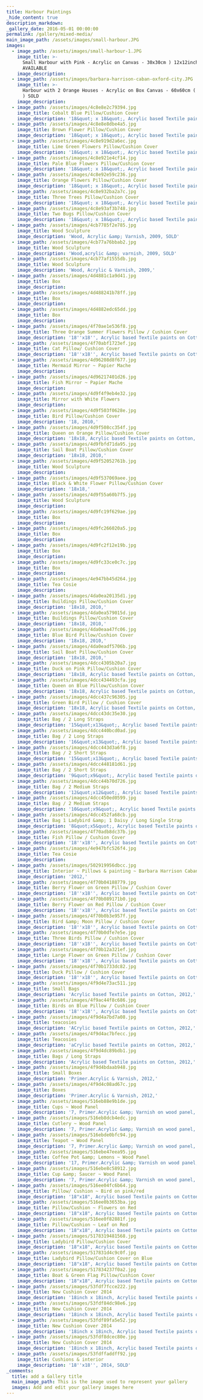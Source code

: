 ```yaml
---
title: Harbour Paintings
_hide_content: true
description_markdown:
_gallery_date: 2016-05-01 00:00:00
permalink: /gallery/mixed-media/
main_image_path: /assets/images/small-harbour.JPG
images:
  - image_path: /assets/images/small-harbour-1.JPG
    image_title: >-
      Small Harbour with Pink - Acrylic on Canvas - 30x30cm ) 12x12inch )
      AVAILABLE
    image_description:
  - image_path: /assets/images/barbara-harrison-caban-oxford-city.JPG
    image_title: >-
      Harbour with 2 Orange Houses - Acrylic on Box Canvas - 60x60cm ( 24x24inch
      ) SOLD
    image_description:
  - image_path: /assets/images/4c8e8e2c79394.jpg
    image_title: Cobalt Blue Pillow/Cushion Cover
    image_description: '18&quot; x 18&quot;, Acrylic based Textile paints on Cotton SOLD'
  - image_path: /assets/images/4c8e8e8dbe4a5.jpg
    image_title: Brown Flower Pillow/Cushion Cover
    image_description: '18&quot; x 18&quot;, Acrylic based Textile paints on Cotton'
  - image_path: /assets/images/4c8e919d2a6ec.jpg
    image_title: Lime Green Flowers Pillow/Cushion Cover
    image_description: '18&quot; x 18&quot;, Acrylic based Textile paints on Cotton'
  - image_path: /assets/images/4c8e921e4cf14.jpg
    image_title: Pale Blue Flowers Pillow/Cushion Cover
    image_description: '18&quot; x 18&quot;, Acrylic based Textile paints on Cotton'
  - image_path: /assets/images/4c8e92e59c236.jpg
    image_title: Orange Flowers Pillow/Cushion Cover
    image_description: '18&quot; x 18&quot;, Acrylic based Textile paints on Cotton'
  - image_path: /assets/images/4c8e932ba2a7c.jpg
    image_title: Three Trees Pillow/Cushion Cover
    image_description: '18&quot; x 18&quot;, Acrylic based Textile paints on Cotton, 2009,'
  - image_path: /assets/images/4c8e93af3b748.jpg
    image_title: Two Bugs Pillow/Cushion Cover
    image_description: '18&quot; x 18&quot;, Acrylic based Textile paints on Cotton'
  - image_path: /assets/images/4cb7785f2e785.jpg
    image_title: Wood Sculpture
    image_description: 'Wood, Acrylic &amp; Varnish, 2009, SOLD'
  - image_path: /assets/images/4cb77a76bbab2.jpg
    image_title: Wood Sculpture
    image_description: 'Wood,acrylic &amp; varnish, 2009, SOLD'
  - image_path: /assets/images/4cb77af1555db.jpg
    image_title: Wood Sculpture
    image_description: 'Wood, Acrylic & Varnish, 2009,'
  - image_path: /assets/images/4d4881c1a9d41.jpg
    image_title: Box
    image_description:
  - image_path: /assets/images/4d488241b78ff.jpg
    image_title: Box
    image_description:
  - image_path: /assets/images/4d4882edc65dd.jpg
    image_title: Box
    image_description:
  - image_path: /assets/images/4f70ae1e536f8.jpg
    image_title: Three Orange Summer Flowers Pillow / Cushion Cover
    image_description: '18''x18'', Acrylic based Textile paints on Cotton, 2012, SOLD'
  - image_path: /assets/images/4f70abf1723ef.jpg
    image_title: Cat Pillow/ Cushion Cover
    image_description: '18''x18'', Acrylic based Textile paints on Cotton, 2012,'
  - image_path: /assets/images/4d96208d8f677.jpg
    image_title: Mermaid Mirror ~ Papier Mache
    image_description:
  - image_path: /assets/images/4d96217401d26.jpg
    image_title: Fish Mirror ~ Papier Mache
    image_description:
  - image_path: /assets/images/4d9f4f9eb4e32.jpg
    image_title: Mirror with White Flowers
    image_description:
  - image_path: /assets/images/4d9f503f0628e.jpg
    image_title: Bird Pillow/Cushion Cover
    image_description: '18, 2010,'
  - image_path: /assets/images/4d9f508cc354f.jpg
    image_title: Queen on Orange Pillow/Cushion Cover
    image_description: '18x18, Acrylic based Textile paints on Cotton, 2010,'
  - image_path: /assets/images/4d9fbfd71da95.jpg
    image_title: Sail Boat Pillow/Cushion Cover
    image_description: '18x18, 2010,'
  - image_path: /assets/images/4d9f52052761b.jpg
    image_title: Wood Sculpture
    image_description:
  - image_path: /assets/images/4d9f537069aee.jpg
    image_title: Black & White Flower Pillow/Cushion Cover
    image_description: '18x18,'
  - image_path: /assets/images/4d9f55a60b7f5.jpg
    image_title: Wood Sculpture
    image_description:
  - image_path: /assets/images/4d9fc19f629ae.jpg
    image_title: Box
    image_description:
  - image_path: /assets/images/4d9fc266020a5.jpg
    image_title: Box
    image_description:
  - image_path: /assets/images/4d9fc2f12e19b.jpg
    image_title: Box
    image_description:
  - image_path: /assets/images/4d9fc33ce0c7c.jpg
    image_title: Box
    image_description:
  - image_path: /assets/images/4e947bb45d264.jpg
    image_title: Tea Cosie
    image_description:
  - image_path: /assets/images/4da0ea20135d1.jpg
    image_title: Buildings Pillow/Cushion Cover
    image_description: '18x18, 2010,'
  - image_path: /assets/images/4da0ea579015d.jpg
    image_title: Buildings Pillow/Cushion Cover
    image_description: '18x18, 2010,'
  - image_path: /assets/images/4da0eaa47fc06.jpg
    image_title: Blue Bird Pillow/Cushion Cover
    image_description: '18x18, 2010,'
  - image_path: /assets/images/4da0eadf5706b.jpg
    image_title: Sail Boat Pillow/Cushion Cover
    image_description: '18x18, 2010,'
  - image_path: /assets/images/4dcc4305b20a7.jpg
    image_title: Duck on Pink Pillow/Cushion Cover
    image_description: '18x18, Acrylic based Textile paints on Cotton, 2011,'
  - image_path: /assets/images/4dcc434493cfa.jpg
    image_title: Queen on Blue Pillow/Cushion Cover
    image_description: '18x18, Acrylic based Textile paints on Cotton, 2011,'
  - image_path: /assets/images/4dcc437c96305.jpg
    image_title: Green Bird Pillow / Cushion Cover
    image_description: '18x18, Acrylic based Textile paints on Cotton, 2011,'
  - image_path: /assets/images/4dcc43dc35e30.jpg
    image_title: Bag / 2 Long Straps
    image_description: '15&quot;x13&quot;, Acrylic based Textile paints on Cotton, 2011,'
  - image_path: /assets/images/4dcc440bcd0ad.jpg
    image_title: Bag / 2 Long Straps
    image_description: '16&quot;x13&quot;, Acrylic based Textile paints on Cotton, 2011,'
  - image_path: /assets/images/4dcc443d3a6f8.jpg
    image_title: Bag / 2 Short Straps
    image_description: '15&quot;x13&quot;, Acrylic based Textile paints on Cotton, 2011,'
  - image_path: /assets/images/4dcc448181d61.jpg
    image_title: Bag / 2 Short Straps
    image_description: '9&quot;x9&quot;, Acrylic based Textile paints on Cotton, 2011,'
  - image_path: /assets/images/4dcc44b70d726.jpg
    image_title: Bag / 2 Medium Straps
    image_description: '12&quot;x12&quot;, Acrylic based Textile paints on Cotton, 2011,'
  - image_path: /assets/images/4dcc450ed0599.jpg
    image_title: Bag / 2 Medium Straps
    image_description: '10&quot;x9&quot;, Acrylic based Textile paints on Cotton, 2011,'
  - image_path: /assets/images/4dcc452fa68cb.jpg
    image_title: Bag 1 Ladybird &amp; 1 Daisy / Long Single Strap
    image_description: '8&quot;x5&quot;, Acrylic based Textile paints on Cotton, 2011,'
  - image_path: /assets/images/4f70adb8dc37b.jpg
    image_title: Fish Pillow / Cushion Cover
    image_description: '18''x18'', Acrylic based Textile paints on Cotton, 2012,'
  - image_path: /assets/images/4e947bfc526f4.jpg
    image_title: Tea Cosie
    image_description:
  - image_path: /assets/images/502919956dbcc.jpg
    image_title: Interior ~ Pillows & painting ~ Barbara Harrison Caban
    image_description: '2012,'
  - image_path: /assets/images/4f70b04188779.jpg
    image_title: Berry Flower on Green Pillow / Cushion Cover
    image_description: '18''x18'', Acrylic based Textile paints on Cotton, 2012, SOLD'
  - image_path: /assets/images/4f70b089171b0.jpg
    image_title: Berry Flower on Red Pillow / Cushion Cover
    image_description: '18''x18'', Acrylic based Textile paints on Cotton, 2012,'
  - image_path: /assets/images/4f70b0b3e957f.jpg
    image_title: Bird &amp; Moon Pillow / Cushion Cover
    image_description: '18''x18'', Acrylic based Textile paints on Cotton, 2012,'
  - image_path: /assets/images/4f70b0dfe7e5e.jpg
    image_title: Three Birds Pillow / Cushion Cover
    image_description: '18''x18'', Acrylic based Textile paints on Cotton, 2012, SOLD'
  - image_path: /assets/images/4f70b12a321ef.jpg
    image_title: Large Flower on Green Pillow / Cushion Cover
    image_description: '18''x18'', Acrylic based Textile paints on Cotton, 2012,'
  - image_path: /assets/images/4f70b1733dc82.jpg
    image_title: Duck Pillow / Cushion Cover
    image_description: '18''x18'', Acrylic based Textile paints on Cotton, 2012,'
  - image_path: /assets/images/4f9d4e73ac511.jpg
    image_title: Small Bags
    image_description: 'Acrylic based Textile paints on Cotton, 2012,'
  - image_path: /assets/images/4f9ac44f8c686.jpg
    image_title: Birds on Blue Pillow / Cushion Cover
    image_description: '18''x18'', Acrylic based Textile paints on Cotton, 2012, SOLD'
  - image_path: /assets/images/4f9d4a7bd7a08.jpg
    image_title: teacosies
    image_description: 'ACrylic based Textile paints on Cotton, 2012,'
  - image_path: /assets/images/4f9d4ac7bfecc.jpg
    image_title: Teacosies
    image_description: 'aCrylic based Textile paints on Cotton, 2012,'
  - image_path: /assets/images/4f9d4dc89bdb1.jpg
    image_title: Bags / Long Straps
    image_description: 'Acrylic based Textile paints on Cotton, 2012,'
  - image_path: /assets/images/4f9d4bdaab948.jpg
    image_title: Small Boxes
    image_description: 'Primer.Acrylic & Varnish, 2012,'
  - image_path: /assets/images/4f9d4c08ad67c.jpg
    image_title: Boxes
    image_description: 'Primer.Acrylic & Varnish, 2012,'
  - image_path: /assets/images/516eb88e9b1de.jpg
    image_title: Cups ~ Wood Panel
    image_description: '7, Primer.Acrylic &amp; Varnish on wood panel, 2013,'
  - image_path: /assets/images/516eb8dcb4edc.jpg
    image_title: Cutlery ~ Wood Panel
    image_description: '7, Primer.Acrylic &amp; Varnish on wood panel, 2013,'
  - image_path: /assets/images/516ebde0bfc94.jpg
    image_title: Teapot ~ Wood Panel
    image_description: '7, Primer.Acrylic &amp; Varnish on wood panel, 2013,'
  - image_path: /assets/images/516ebe47eea95.jpg
    image_title: Coffee Pot &amp; Lemons ~ Wood Panel
    image_description: '17, Primer.Acrylic &amp; Varnish on wood panel, 2013,'
  - image_path: /assets/images/516ebe8c58912.jpg
    image_title: Cup &amp; Saucer ~ Wood Panel
    image_description: '7, Primer.Acrylic &amp; Varnish on wood panel, 2013,'
  - image_path: /assets/images/516ee04fc6b64.jpg
    image_title: Pillow/ Cushion ~ Bird on pink/red
    image_description: '18"x18", Acrylic based Textile paints on Cotton, 2013,'
  - image_path: /assets/images/516ee0b3653ba.jpg
    image_title: Pillow/Cushion ~ Flowers on Red
    image_description: '18"x18", Acrylic based Textile paints on Cotton, 2013,'
  - image_path: /assets/images/516ee0f82881f.jpg
    image_title: Pillow/Cushion ~ Leaf on Red
    image_description: '18"x18", Acrylic based Textile paints on Cotton, 2013,'
  - image_path: /assets/images/5178319481568.jpg
    image_title: Ladybird Pillow/Cushion Cover
    image_description: '18"x18", Acrylic based Textile paints on Cotton'
  - image_path: /assets/images/517831d4c9c0f.jpg
    image_title: Ladybird Pillow/Cushion Cover on Blue
    image_description: '18"x18", Acrylic based Textile paints on Cotton'
  - image_path: /assets/images/517834237f0a2.jpg
    image_title: Boat & Green Flag Pillow/Cushion Cover
    image_description: '18"x18", Acrylic based Textile paints on Cotton'
  - image_path: /assets/images/53fdf7fcce222.jpg
    image_title: New Cushion Cover 2014
    image_description: '18inch x 18inch, Acrylic based Textile paints on Cotton, 2014,'
  - image_path: /assets/images/53fdf84dc98e6.jpg
    image_title: New Cushion Cover 2014
    image_description: '18inch x 18inch, Acrylic based Textile paints on Cotton, 2014, SOLD'
  - image_path: /assets/images/53fdf89fa5e52.jpg
    image_title: New Cushion Cover 2014
    image_description: '18inch x 18inch, Acrylic based Textile paints on Cotton, 2014,'
  - image_path: /assets/images/53fdf8dcec80e.jpg
    image_title: New Cushion Cover 2014
    image_description: '18inch x 18inch, Acrylic based Textile paints on Cotton, 2014,'
  - image_path: /assets/images/53fdffaddff92.jpg
    image_title: Cushions & interior
    image_description: '18''x18'', 2014, SOLD'
_comments:
  title: add a Gallery title
  main_image_path: This is the image used to represent your gallery
  images: Add and edit your gallery images here
---
```



